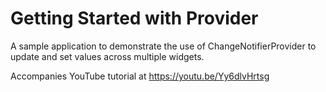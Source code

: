 # Getting Started with Provider

A sample application to demonstrate the use of ChangeNotifierProvider to update and set values across multiple widgets.

Accompanies YouTube tutorial at https://youtu.be/Yy6dlvHrtsg
